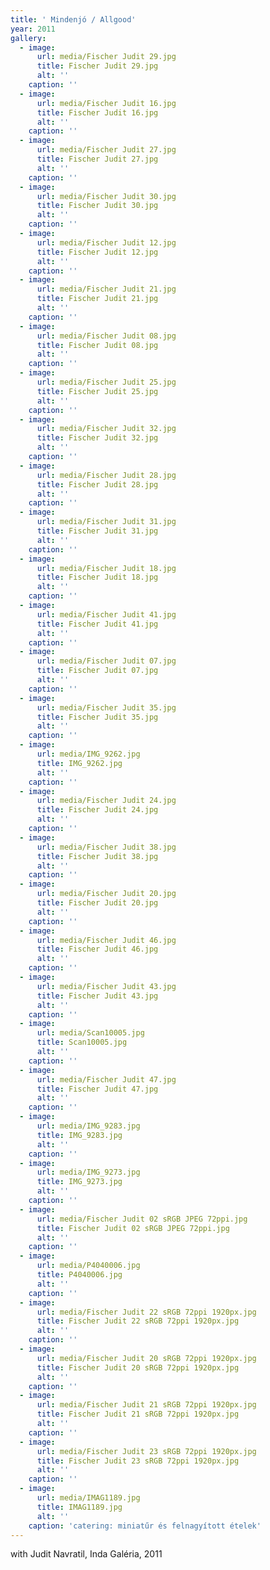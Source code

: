 ```yaml
---
title: ' Mindenjó / Allgood'
year: 2011
gallery:
  - image:
      url: media/Fischer Judit 29.jpg
      title: Fischer Judit 29.jpg
      alt: ''
    caption: ''
  - image:
      url: media/Fischer Judit 16.jpg
      title: Fischer Judit 16.jpg
      alt: ''
    caption: ''
  - image:
      url: media/Fischer Judit 27.jpg
      title: Fischer Judit 27.jpg
      alt: ''
    caption: ''
  - image:
      url: media/Fischer Judit 30.jpg
      title: Fischer Judit 30.jpg
      alt: ''
    caption: ''
  - image:
      url: media/Fischer Judit 12.jpg
      title: Fischer Judit 12.jpg
      alt: ''
    caption: ''
  - image:
      url: media/Fischer Judit 21.jpg
      title: Fischer Judit 21.jpg
      alt: ''
    caption: ''
  - image:
      url: media/Fischer Judit 08.jpg
      title: Fischer Judit 08.jpg
      alt: ''
    caption: ''
  - image:
      url: media/Fischer Judit 25.jpg
      title: Fischer Judit 25.jpg
      alt: ''
    caption: ''
  - image:
      url: media/Fischer Judit 32.jpg
      title: Fischer Judit 32.jpg
      alt: ''
    caption: ''
  - image:
      url: media/Fischer Judit 28.jpg
      title: Fischer Judit 28.jpg
      alt: ''
    caption: ''
  - image:
      url: media/Fischer Judit 31.jpg
      title: Fischer Judit 31.jpg
      alt: ''
    caption: ''
  - image:
      url: media/Fischer Judit 18.jpg
      title: Fischer Judit 18.jpg
      alt: ''
    caption: ''
  - image:
      url: media/Fischer Judit 41.jpg
      title: Fischer Judit 41.jpg
      alt: ''
    caption: ''
  - image:
      url: media/Fischer Judit 07.jpg
      title: Fischer Judit 07.jpg
      alt: ''
    caption: ''
  - image:
      url: media/Fischer Judit 35.jpg
      title: Fischer Judit 35.jpg
      alt: ''
    caption: ''
  - image:
      url: media/IMG_9262.jpg
      title: IMG_9262.jpg
      alt: ''
    caption: ''
  - image:
      url: media/Fischer Judit 24.jpg
      title: Fischer Judit 24.jpg
      alt: ''
    caption: ''
  - image:
      url: media/Fischer Judit 38.jpg
      title: Fischer Judit 38.jpg
      alt: ''
    caption: ''
  - image:
      url: media/Fischer Judit 20.jpg
      title: Fischer Judit 20.jpg
      alt: ''
    caption: ''
  - image:
      url: media/Fischer Judit 46.jpg
      title: Fischer Judit 46.jpg
      alt: ''
    caption: ''
  - image:
      url: media/Fischer Judit 43.jpg
      title: Fischer Judit 43.jpg
      alt: ''
    caption: ''
  - image:
      url: media/Scan10005.jpg
      title: Scan10005.jpg
      alt: ''
    caption: ''
  - image:
      url: media/Fischer Judit 47.jpg
      title: Fischer Judit 47.jpg
      alt: ''
    caption: ''
  - image:
      url: media/IMG_9283.jpg
      title: IMG_9283.jpg
      alt: ''
    caption: ''
  - image:
      url: media/IMG_9273.jpg
      title: IMG_9273.jpg
      alt: ''
    caption: ''
  - image:
      url: media/Fischer Judit 02 sRGB JPEG 72ppi.jpg
      title: Fischer Judit 02 sRGB JPEG 72ppi.jpg
      alt: ''
    caption: ''
  - image:
      url: media/P4040006.jpg
      title: P4040006.jpg
      alt: ''
    caption: ''
  - image:
      url: media/Fischer Judit 22 sRGB 72ppi 1920px.jpg
      title: Fischer Judit 22 sRGB 72ppi 1920px.jpg
      alt: ''
    caption: ''
  - image:
      url: media/Fischer Judit 20 sRGB 72ppi 1920px.jpg
      title: Fischer Judit 20 sRGB 72ppi 1920px.jpg
      alt: ''
    caption: ''
  - image:
      url: media/Fischer Judit 21 sRGB 72ppi 1920px.jpg
      title: Fischer Judit 21 sRGB 72ppi 1920px.jpg
      alt: ''
    caption: ''
  - image:
      url: media/Fischer Judit 23 sRGB 72ppi 1920px.jpg
      title: Fischer Judit 23 sRGB 72ppi 1920px.jpg
      alt: ''
    caption: ''
  - image:
      url: media/IMAG1189.jpg
      title: IMAG1189.jpg
      alt: ''
    caption: 'catering: miniatűr és felnagyított ételek'
---
```

with Judit Navratil, Inda Galéria, 2011
